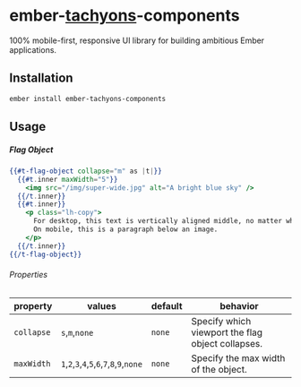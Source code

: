 # ember-[tachyons](http://tachyons.io)-components

100% mobile-first, responsive UI library for building ambitious Ember applications.

## Installation

```sh
ember install ember-tachyons-components
```

## Usage

##### Flag Object

```hbs
{{#t-flag-object collapse="m" as |t|}}
  {{#t.inner maxWidth="5"}}
    <img src="/img/super-wide.jpg" alt="A bright blue sky" />
  {{/t.inner}}
  {{#t.inner}}
    <p class="lh-copy">
      For desktop, this text is vertically aligned middle, no matter what the height of the image is.
      On mobile, this is a paragraph below an image.
    </p>
  {{/t.inner}}
{{/t-flag-object}}
```

###### Properties

property | values | default | behavior
-------- | ------ | ------- | -------
`collapse` | `s`,`m`,`none` | `none` | Specify which viewport the flag object collapses.
`maxWidth` | `1`,`2`,`3`,`4`,`5`,`6`,`7`,`8`,`9`,`none` | `none` | Specify the max width of the object.
